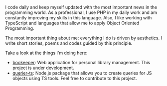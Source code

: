 I code daily and keep myself updated with the most important news in the programming world. As a professional, I use PHP in my daily work and am constantly improving my skills in this language. Also, I like working with TypeScript and languages that allow me to apply Object Oriented Programming.

The most important thing about me: everything I do is driven by aesthetics. I write short stories, poems and codes guided by this principle.

Take a look at the things I'm doing here:

- [bookeeper](https://github.com/luizfilipezs/bookeeper): Web application for personal library management. This project is under development.
- [querier-ts](https://github.com/luizfilipezs/querier-ts): Node.js package that allows you to create queries for JS objects using TS tools. Feel free to contribute to this project.

